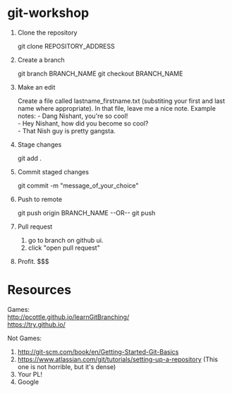 git-workshop
============
1. Clone the repository

	git clone REPOSITORY_ADDRESS

2. Create a branch

	git branch BRANCH_NAME
	git checkout BRANCH_NAME

3. Make an edit
	
	Create a file called lastname_firstname.txt (substiting your first and last name where appropriate).
	In that file, leave me a nice note. 
	Example notes:
		- Dang Nishant, you're so cool!  
		- Hey Nishant, how did you become so cool?  
		- That Nish guy is pretty gangsta.  

4. Stage changes

	git add .

5. Commit staged changes

	git commit -m "message_of_your_choice"

6. Push to remote

	git push origin BRANCH_NAME
			--OR--
	git push

7. Pull request

	1. go to branch on github ui.
	2. click "open pull request"

8. Profit. $$$


Resources
============

Games:  
http://pcottle.github.io/learnGitBranching/   
https://try.github.io/  

Not Games:  
1. http://git-scm.com/book/en/Getting-Started-Git-Basics  
2. https://www.atlassian.com/git/tutorials/setting-up-a-repository (This one is not horrible, but it's dense)  
3. Your PL!  
4. Google  
